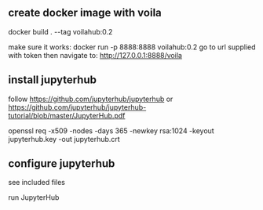 ## create docker image with voila
docker build . --tag voilahub:0.2

make sure it works:
docker run -p 8888:8888 voilahub:0.2
go to url supplied with token
then navigate to:
http://127.0.0.1:8888/voila




## install jupyterhub

follow
https://github.com/jupyterhub/jupyterhub
or
https://github.com/jupyterhub/jupyterhub-tutorial/blob/master/JupyterHub.pdf


openssl req -x509 -nodes -days 365 -newkey rsa:1024 -keyout jupyterhub.key -out jupyterhub.crt


## configure jupyterhub
see included files

run JupyterHub
